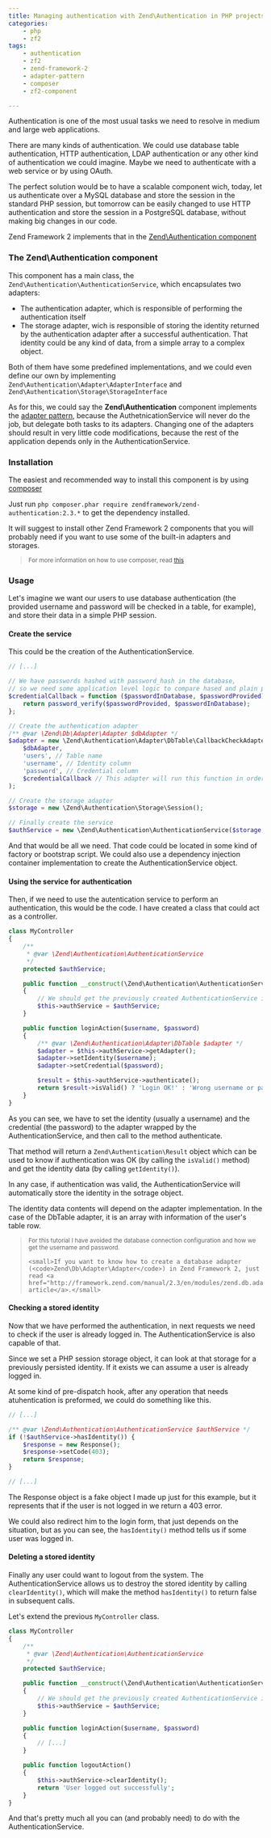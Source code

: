 ```yaml
---
title: Managing authentication with Zend\Authentication in PHP projects
categories:
    - php
    - zf2
tags:
    - authentication
    - zf2
    - zend-framework-2
    - adapter-pattern
    - composer
    - zf2-component

---
```


Authentication is one of the most usual tasks we need to resolve in medium and large web applications.

There are many kinds of authentication. We could use database table authentication, HTTP authentication, LDAP authentication or any other kind of authentication we could imagine. Maybe we need to authenticate with a web service or by using OAuth.

The perfect solution would be to have a scalable component wich, today, let us authenticate over a MySQL database and store the session in the standard PHP session, but tomorrow can be easily changed to use HTTP authentication and store the session in a PostgreSQL database, without making big changes in our code.

Zend Framework 2 implements that in the [Zend\Authentication component](http://framework.zend.com/manual/2.3/en/modules/zend.authentication.intro.html)

### The Zend\Authentication component

This component has a main class, the `Zend\Authentication\AuthenticationService`, which encapsulates two adapters:

* The authentication adapter, which is responsible of performing the authentication itself
* The storage adapter, wich is responsible of storing the identity returned by the authentication adapter after a successful authentication. That identity could be any kind of data, from a simple array to a complex object.

Both of them have some predefined implementations, and we could even define our own by implementing `Zend\Authentication\Adapter\AdapterInterface` and `Zend\Authentication\Storage\StorageInterface`

As for this, we could say the **Zend\Authentication** component implements the [adapter pattern](http://en.wikipedia.org/wiki/Adapter_pattern), because the AuthetnicationService will never do the job, but delegate both tasks to its adapters. Changing one of the adapters should result in very little code modifications, because the rest of the application depends only in the AuthenticationService.

### Installation

The easiest and recommended way to install this component is by using [composer](https://getcomposer.org/)

Just run `php composer.phar require zendframework/zend-authentication:2.3.*` to get the dependency installed.

It will suggest to install other Zend Framework 2 components that you will probably need if you want to use some of the built-in adapters and storages.

<blockquote class="text-muted">
    <small>
        For more information on how to use composer, read
        <a href="http://blog.alejandrocelaya.com/2014/07/19/dependency-management-and-autoloading-in-php-projects-with-composer/">this</a>
    </small>
</blockquote>

### Usage

Let's imagine we want our users to use database authentication (the provided username and password will be checked in a table, for example), and store their data in a simple PHP session.

#### Create the service

This could be the creation of the AuthenticationService.

~~~php
// [...]

// We have passwords hashed with password_hash in the database,
// so we need some application level logic to compare hased and plain passwords
$credentialCallback = function ($passwordInDatabase, $passwordProvided) {
    return password_verify($passwordProvided, $passwordInDatabase);
};

// Create the authentication adapter
/** @var \Zend\Db\Adapter\Adapter $dbAdapter */
$adapter = new \Zend\Authentication\Adapter\DbTable\CallbackCheckAdapter(
    $dbAdapter,
    'users', // Table name
    'username', // Identity column
    'password', // Credential column
    $credentialCallback // This adapter will run this function in order to check the password
);

// Create the storage adapter
$storage = new \Zend\Authentication\Storage\Session();

// Finally create the service
$authService = new \Zend\Authentication\AuthenticationService($storage, $adapter);
~~~

And that would be all we need. That code could be located in some kind of factory or bootstrap script. We could also use a dependency injection container implementation to create the AuthenticationService object.

#### Using the service for authentication

Then, if we need to use the autentication service to perform an authentication, this would be the code. I have created a class that could act as a controller.

~~~php
class MyController
{
    /**
     * @var \Zend\Authentication\AuthenticationService
     */
    protected $authService;

    public function __construct(\Zend\Authentication\AuthenticationService $authService)
    {
        // We should get the previously created AuthenticationService injected
        $this->authService = $authService;
    }

    public function loginAction($username, $password)
    {
        /** @var \Zend\Authentication\Adapter\DbTable $adapter */
        $adapter = $this->authService->getAdapter();
        $adapter->setIdentity($username);
        $adapter->setCredential($password);

        $result = $this->authService->authenticate();
        return $result->isValid() ? 'Login OK!' : 'Wrong username or password';
    }
}
~~~

As you can see, we have to set the identity (usually a username) and the credential (the password) to the adapter wrapped by the AuthenticationService, and then call to the method authenticate.

That method will return a `Zend\Authentication\Result` object which can be used to know if authentication was OK (by calling the `isValid()` method) and get the identity data (by calling `getIdentity()`).

In any case, if authentication was valid, the AuthenticationService will automatically store the identity in the sotrage object.

The identity data contents will depend on the adapter implementation. In the case of the DbTable adapter, it is an array with information of the user's table row.

<blockquote>
    <small>For this tutorial I have avoided the database connection configuration and how we get the username and password.</small>

    <small>If you want to know how to create a database adapter (<code>Zend\Db\Adapter\Adapter</code>) in Zend Framework 2, just read <a href="http://framework.zend.com/manual/2.3/en/modules/zend.db.adapter.html">this article</a>.</small>
</blockquote>

#### Checking a stored identity

Now that we have performed the authentication, in next requests we need to check if the user is already logged in. The AuthenticationService is also capable of that.

Since we set a PHP session storage object, it can look at that storage for a previously persisted identity. If it exists we can assume a user is already logged in.

At some kind of pre-dispatch hook, after any operation that needs atuhentication is preformed, we could do something like this.

~~~php
// [...]

/** @var \Zend\Authentication\AuthenticationService $authService */
if (!$authService->hasIdentity()) {
    $response = new Response();
    $response->setCode(403);
    return $response;
}

// [...]
~~~

The Response object is a fake object I made up just for this example, but it represents that if the user is not logged in we return a 403 error.

We could also redirect him to the login form, that just depends on the situation, but as you can see, the `hasIdentity()` method tells us if some user was logged in.

#### Deleting a stored identity

Finally any user could want to logout from the system. The AuthenticationService allows us to destroy the stored identity by calling `clearIdentity()`, which will make the method `hasIdentity()` to return false in subsequent calls.

Let's extend the previous `MyController` class.

~~~php
class MyController
{
    /**
     * @var \Zend\Authentication\AuthenticationService
     */
    protected $authService;

    public function __construct(\Zend\Authentication\AuthenticationService $authService)
    {
        // We should get the previously created AuthenticationService injected
        $this->authService = $authService;
    }

    public function loginAction($username, $password)
    {
        // [...]
    }

    public function logoutAction()
    {
        $this->authService->clearIdentity();
        return 'User logged out successfully';
    }
}
~~~

And that's pretty much all you can (and probably need) to do with the AuthenticationService.

